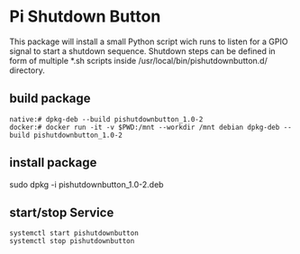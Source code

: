 # Pi Shutdown Button
This package will install a small Python script wich runs to listen for a GPIO signal to start a shutdown sequence.
Shutdown steps can be defined in form of multiple *.sh scripts inside /usr/local/bin/pishutdownbutton.d/ directory.

## build package

    native:# dpkg-deb --build pishutdownbutton_1.0-2
    docker:# docker run -it -v $PWD:/mnt --workdir /mnt debian dpkg-deb --build pishutdownbutton_1.0-2

## install package

sudo dpkg -i pishutdownbutton_1.0-2.deb

## start/stop Service
    systemctl start pishutdownbutton
    systemctl stop pishutdownbutton
